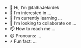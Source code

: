 - 👋 Hi, I’m @talhaJekirdek
- 👀 I’m interested in ...
- 🌱 I’m currently learning ...
- 💞️ I’m looking to collaborate on ...
- 📫 How to reach me ...
- 😄 Pronouns: ...
- ⚡ Fun fact: ...

<!---
talhaJekirdek/talhaJekirdek is a ✨ special ✨ repository because its `README.md` (this file) appears on your GitHub profile.
You can click the Preview link to take a look at your changes.
--->
